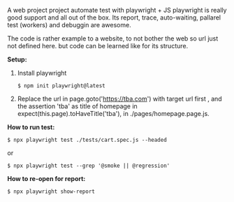 
A web project project automate test with playwright + JS
playwright is really good support and all out of the box. 
Its report, trace, auto-waiting, pallarel test (workers) and debuggin are awesome.

The code is rather example to a website, to not bother the web so url just not defined here.
but code can be learned like for its structure.

**Setup:** 
1. Install playwright

       $ npm init playwright@latest
   


2. Replace the url in page.goto('https://tba.com') with target url first ,
and the assertion 'tba' as title of homepage in expect(this.page).toHaveTitle('tba'), in ./pages/homepage.page.js.
 
**How to run test:**
   
    $ npx playwright test ./tests/cart.spec.js --headed 

or
    
    $ npx playwright test --grep '@smoke || @regression'

**How to re-open for report:**
    
    $ npx playwright show-report 
